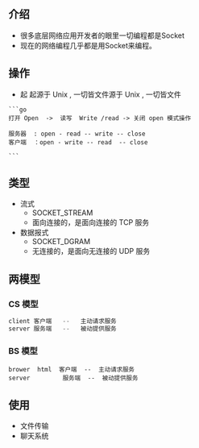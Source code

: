 ## 介绍

*   很多底层网络应用开发者的眼里一切编程都是Socket
*   现在的网络编程几乎都是用Socket来编程。

## 操作

*    起 起源于 Unix , 一切皆文件源于 Unix , 一切皆文件

    ```go
    打开 Open  ->  读写  Write /read -> 关闭 open 模式操作
    
    服务器	 : open - read -- write -- close
    客户端  ：open - write -- read  -- close
    
    ```

## 类型

*   流式
    *   SOCKET_STREAM
    *   面向连接的，是面向连接的 TCP 服务
*   数据报式
    *   SOCKET_DGRAM
    *   无连接的，是面向无连接的 UDP 服务

## 两模型

### CS 模型

```go
client 客户端   --   主动请求服务 
server 服务端   --   被动提供服务
```



### BS 模型

```
brower  html  客户端  --  主动请求服务 
server         服务端  --  被动提供服务 
```







## 使用

*   文件传输
*   聊天系统